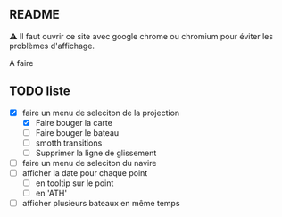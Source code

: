 ## README

:warning: Il faut ouvrir ce site avec google chrome ou chromium pour éviter les problèmes d'affichage.

A faire

## TODO liste

- [x] faire un menu de seleciton de la projection
  * [x] Faire bouger la carte
  * [ ] Faire bouger le bateau
  * [ ] smotth transitions
  * [ ] Supprimer la ligne de glissement
- [ ] faire un menu de seleciton du navire
- [ ] afficher la date pour chaque point
  * [ ] en tooltip sur le point
  * [ ] en 'ATH'
- [ ] afficher plusieurs bateaux en même temps
